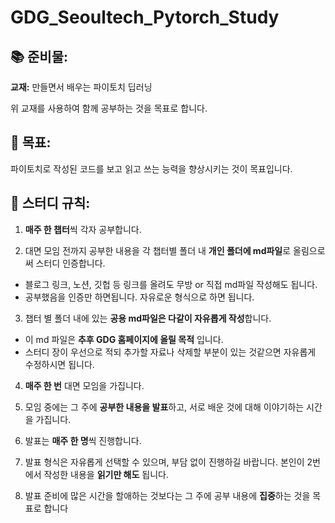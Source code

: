 # GDG_Seoultech_Pytorch_Study
## 📚 준비물:

**교재:**  만들면서 배우는 파이토치 딥러닝

위 교재를 사용하여 함께 공부하는 것을 목표로 합니다.

## 🎯 목표:

파이토치로 작성된 코드를 보고 읽고 쓰는 능력을 향상시키는 것이 목표입니다.

## 📜 스터디 규칙:
 1.  **매주 한 챕터**씩 각자 공부합니다.


 2.  대면 모임 전까지 공부한 내용을 각 챕터별 폴더 내 **개인 폴더에 md파일**로 올림으로써 스터디 인증합니다.
   - 블로그 링크, 노션, 깃헙 등 링크를 올려도 무방 or 직접 md파일 작성해도 됩니다.
   - 공부했음을 인증만 하면됩니다. 자유로운 형식으로 하면 됩니다.


 3.  챕터 별 폴더 내에 있는 **공용 md파일은 다같이 자유롭게 작성**합니다.
  - 이 md 파일은 **추후 GDG 홈페이지에 올릴 목적** 입니다.
  - 스터디 장이 우선으로 적되 추가할 자료나 삭제할 부분이 있는 것같으면 자유롭게 수정하시면 됩니다.


 4.  **매주 한 번** 대면 모임을 가집니다.


 5.  모임 중에는 그 주에 **공부한 내용을 발표**하고, 서로 배운 것에 대해 이야기하는 시간을 가집니다.


 6.  발표는 **매주 한 명**씩 진행합니다.


 7.  발표 형식은 자유롭게 선택할 수 있으며, 부담 없이 진행하길 바랍니다. 본인이 2번에서 작성한 내용을 **읽기만 해도** 됩니다.


 8.  발표 준비에 많은 시간을 할애하는 것보다는 그 주에 공부 내용에 **집중**하는 것을 목표로 합니다

